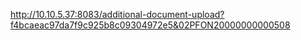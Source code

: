 http://10.10.5.37:8083/additional-document-upload?f4bcaeac97da7f9c925b8c09304972e5&02PFON20000000000508
